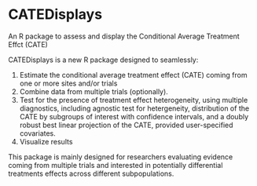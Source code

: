 # CATEDisplays

An R package to assess and display the Conditional Average Treatment Effct (CATE)

CATEDisplays is a new R package designed to seamlessly:

1) Estimate the conditional average treatment effect (CATE) coming from one or more sites and/or trials
2) Combine data from multiple trials (optionally).
3) Test for the presence of treatment effect heterogeneity, using multiple diagnostics, including agnostic test for hetergeneity, distribution of the CATE by subgroups of interest with confidence intervals, and a doubly robust best linear projection of the CATE, provided user-specified covariates.
4) Visualize results
  
This package is mainly designed for researchers evaluating evidence coming from multiple trials and interested in potentially differential treatments effects across different subpopulations.
